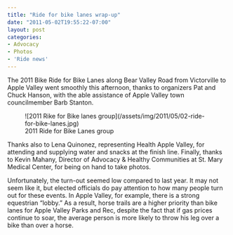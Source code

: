 ```yaml
---
title: "Ride for bike lanes wrap-up"
date: "2011-05-02T19:55:22-07:00"
layout: post
categories:
- Advocacy
- Photos
- 'Ride news'
---
```


The 2011 Bike Ride for Bike Lanes along Bear Valley Road from Victorville to Apple Valley went smoothly this afternoon, thanks to organizers Pat and Chuck Hanson, with the able assistance of Apple Valley town councilmember Barb Stanton.

<figure>![2011 Rike for Bike lanes group](/assets/img/2011/05/02-ride-for-bike-lanes.jpg)<figcaption>2011 Ride for Bike Lanes group</figcaption></figure>Thanks also to Lena Quinonez, representing Health Apple Valley, for attending and supplying water and snacks at the finish line. Finally, thanks to Kevin Mahany, Director of Advocacy &amp; Healthy Communities at St. Mary Medical Center, for being on hand to take photos.

Unfortunately, the turn-out seemed low compared to last year. It may not seem like it, but elected officials do pay attention to how many people turn out for these events. In Apple Valley, for example, there is a strong equestrian “lobby.” As a result, horse trails are a higher priority than bike lanes for Apple Valley Parks and Rec, despite the fact that if gas prices continue to soar, the average person is more likely to throw his leg over a bike than over a horse.